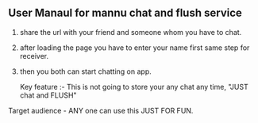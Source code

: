 User Manaul for mannu chat and flush service
----------------------------------------------

1. share the url with your friend and someone whom you have to chat.
2. after loading the page you have to enter your name first same step for receiver.
3. then you both can start chatting on app.

   Key feature :- This is not going to store your any chat any time, "JUST chat and FLUSH"


Target audience  -  ANY one can use this JUST FOR FUN.
